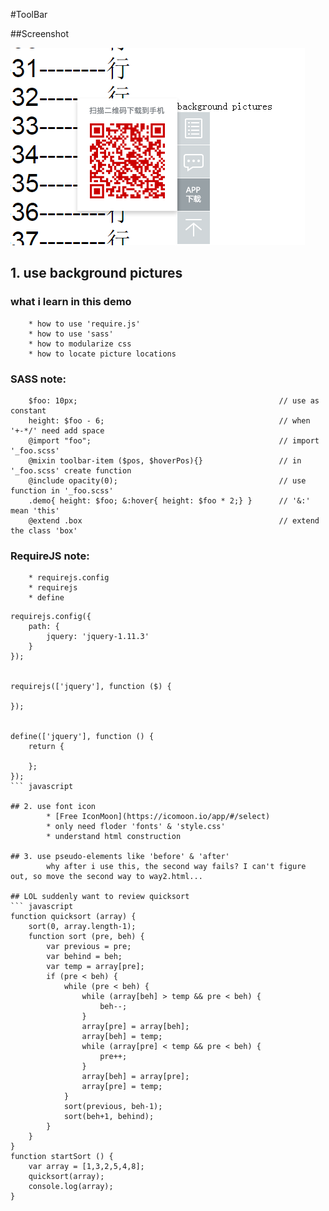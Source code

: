 #ToolBar

##Screenshot

![](https://github.com/yxfanxiao/myFrontEndDemo/raw/master/toolbar/img/screenshot1.png)

## 1. use background pictures
### what i learn in this demo
		* how to use 'require.js'
		* how to use 'sass'
		* how to modularize css 
		* how to locate picture locations

### SASS note:
		$foo: 10px;												// use as constant
		height: $foo - 6;										// when '+-*/' need add space
		@import "foo";											// import '_foo.scss'
		@mixin toolbar-item ($pos, $hoverPos){} 				// in '_foo.scss' create function
		@include opacity(0);									// use function in '_foo.scss' 
		.demo{ height: $foo; &:hover{ height: $foo * 2;} }  	// '&:'  mean 'this'
		@extend .box          	 								// extend the class 'box'

### RequireJS note:
		* requirejs.config    									
		* requirejs
		* define
```
requirejs.config({
	path: {
		jquery: 'jquery-1.11.3'
	}
});


requirejs(['jquery'], function ($) {
	
});


define(['jquery'], function () {
	return {

	};
});
``` javascript

## 2. use font icon
		* [Free IconMoon](https://icomoon.io/app/#/select)
		* only need floder 'fonts' & 'style.css'
		* understand html construction 

## 3. use pseudo-elements like 'before' & 'after' 
		why after i use this, the second way fails? I can't figure out, so move the second way to way2.html...

## LOL suddenly want to review quicksort 
``` javascript
function quicksort (array) {
	sort(0, array.length-1);
	function sort (pre, beh) {
		var previous = pre;
		var behind = beh;
		var temp = array[pre];
		if (pre < beh) {
			while (pre < beh) {
				while (array[beh] > temp && pre < beh) {
					beh--;
				}
				array[pre] = array[beh];
				array[beh] = temp;
				while (array[pre] < temp && pre < beh) {
					pre++;
				}
				array[beh] = array[pre];
				array[pre] = temp;			
			}
			sort(previous, beh-1);
			sort(beh+1, behind);			
		}
	}
}
function startSort () {
	var array = [1,3,2,5,4,8];
	quicksort(array);
	console.log(array);
}

```
